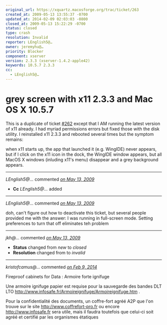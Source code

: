 ```yaml
---
original_url: https://xquartz.macosforge.org/trac/ticket/263
created_at: 2009-05-13 13:55:37 -0700
updated_at: 2014-02-09 02:03:03 -0800
closed_at: 2009-05-13 15:22:29 -0700
status: closed
type: crash
resolution: Invalid
reporter: LEnglish5@…
owner: jeremyhu@…
priority: Blocker
component: xserver
version: 2.3.3 (xserver-1.4.2-apple42)
keywords: 10.5.7 2.3.3
cc:
  - LEnglish5@…
---
```


grey screen with x11 2.3.3 and Mac OS X 10.5.7
==============================================


This is a duplicate of ticket [\#⁠262](https://xquartz.macosforge.org/trac/ticket/262) except that I AM running the latest version of x11 already. I had myriad permissions errors but fixed those with the disk utility. I reinstalled x11 2.3.3 and rebooted several times but the symptom remains:

when x11 starts up, the app that launched it (e.g. WingIDE) never appears, but if I click on the x11 icon in the dock, the WingIDE window appears, but all MacOS X windows (inluding x11's menu) disappear and a grey background appears.



---

*LEnglish5@…* commented *[on May 13, 2009](https://xquartz.macosforge.org/trac/ticket/263#comment:1 "May 13, 2009 at 1:56 PM PDT")*

-   **Cc** *LEnglish5@…* added



---

*LEnglish5@…* commented *[on May 13, 2009](https://xquartz.macosforge.org/trac/ticket/263#comment:2 "May 13, 2009 at 2:33 PM PDT")*

doh, can't figure out how to deactivate this ticket, but several people provided me with the answer: I was running in full-screen mode. Setting preferences to turn that off eliminates teh problem



---

*jkh@…* commented *[on May 13, 2009](https://xquartz.macosforge.org/trac/ticket/263#comment:3 "May 13, 2009 at 3:22 PM PDT")*

-   **Status** changed from *new* to *closed*
-   **Resolution** changed from to *invalid*



---

*kristofcamus@…* commented *[on Feb 9, 2014](https://xquartz.macosforge.org/trac/ticket/263#comment:4 "February 9, 2014 at 2:03 AM PST")*

Fireproof cabinets for Data : Armoire forte ignifuge

Une armoire ignifuge papier est requise pour la sauvegarde des bandes DLT LTO <http://www.infosafe.fr/Armoireignifuge/Armoireignifuge.htm> .

Pour la confidentialité des documents, un coffre-fort agréé A2P que l'on trouve sur le site <http://www.coffrefort-pro.fr> ou encore <http://www.infosafe.fr> sera utile, mais il faudra toutefois que celui-ci soit agréé et certifié par les organismes étatiques



